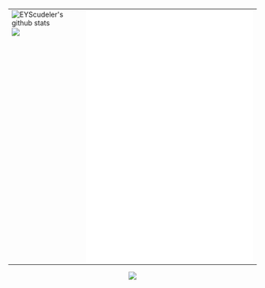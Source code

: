 <table cellspacing="0" cellpadding="0" style="border: none;">
  <tr style="border: none;">
    <td style="vertical-align: top; border: none;" valign="top">
      <img align="center" src="https://github-readme-stats-eyscudeler.vercel.app/api?username=eyscudeler&show_icons=true&include_all_commits=true&count_private=true&hide_border=true" alt="EYScudeler's github stats" />
      <br/>
      <img align="center" src="https://github-readme-stats-eyscudeler.vercel.app/api/top-langs/?username=eyscudeler&layout=compact&hide_border=true&langs_count=10&size_weight=1&count_weight=0" />
    </td>
    <td>
      <img align="center" src="metrics.plugin.calendar.full.svg" />
    </td>
  </tr>
</table>

<p align="center">
  <a href="https://skillicons.dev">
    <img height="80" src="https://skillicons.dev/icons?&perline=12&i=aws,js,html,css,c,arduino,cs,git,grafana,jquery,md,redis,bootstrap,dotnet,github,githubactions,linux,postman,prometheus,raspberrypi,regex,sass,stackoverflow,sentry" />
  </a>
</p>
